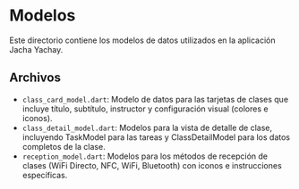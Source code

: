 # Modelos

Este directorio contiene los modelos de datos utilizados en la aplicación Jacha Yachay.

## Archivos

- `class_card_model.dart`: Modelo de datos para las tarjetas de clases que incluye título, subtítulo, instructor y configuración visual (colores e iconos).
- `class_detail_model.dart`: Modelos para la vista de detalle de clase, incluyendo TaskModel para las tareas y ClassDetailModel para los datos completos de la clase.
- `reception_model.dart`: Modelos para los métodos de recepción de clases (WiFi Directo, NFC, WiFi, Bluetooth) con iconos e instrucciones específicas.
